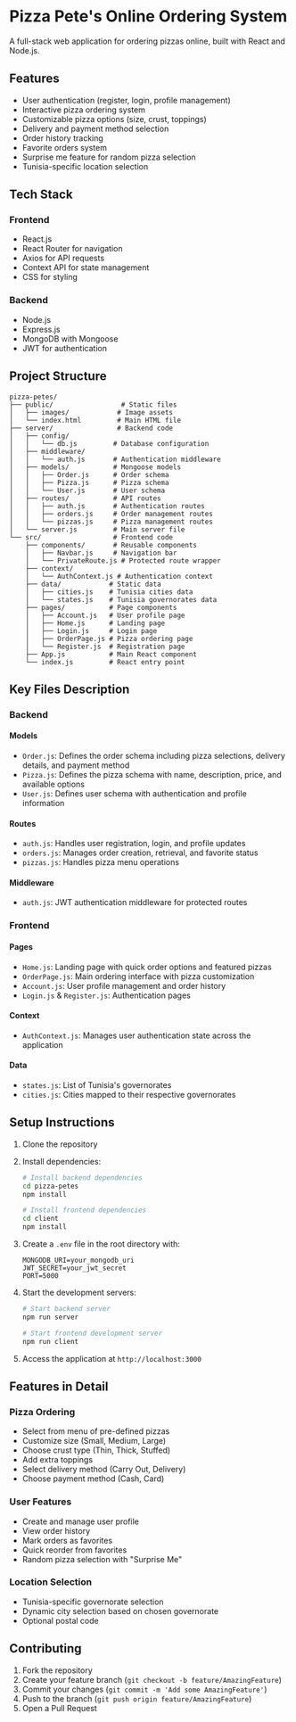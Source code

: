 # Pizza Pete's Online Ordering System

A full-stack web application for ordering pizzas online, built with React and Node.js.

## Features

- User authentication (register, login, profile management)
- Interactive pizza ordering system
- Customizable pizza options (size, crust, toppings)
- Delivery and payment method selection
- Order history tracking
- Favorite orders system
- Surprise me feature for random pizza selection
- Tunisia-specific location selection

## Tech Stack

### Frontend
- React.js
- React Router for navigation
- Axios for API requests
- Context API for state management
- CSS for styling

### Backend
- Node.js
- Express.js
- MongoDB with Mongoose
- JWT for authentication

## Project Structure

```
pizza-petes/
├── public/                 # Static files
│   ├── images/            # Image assets
│   └── index.html         # Main HTML file
├── server/                # Backend code
│   ├── config/           
│   │   └── db.js         # Database configuration
│   ├── middleware/
│   │   └── auth.js       # Authentication middleware
│   ├── models/           # Mongoose models
│   │   ├── Order.js      # Order schema
│   │   ├── Pizza.js      # Pizza schema
│   │   └── User.js       # User schema
│   ├── routes/           # API routes
│   │   ├── auth.js       # Authentication routes
│   │   ├── orders.js     # Order management routes
│   │   └── pizzas.js     # Pizza management routes
│   └── server.js         # Main server file
└── src/                  # Frontend code
    ├── components/       # Reusable components
    │   ├── Navbar.js     # Navigation bar
    │   └── PrivateRoute.js # Protected route wrapper
    ├── context/
    │   └── AuthContext.js # Authentication context
    ├── data/            # Static data
    │   ├── cities.js    # Tunisia cities data
    │   └── states.js    # Tunisia governorates data
    ├── pages/           # Page components
    │   ├── Account.js   # User profile page
    │   ├── Home.js      # Landing page
    │   ├── Login.js     # Login page
    │   ├── OrderPage.js # Pizza ordering page
    │   └── Register.js  # Registration page
    ├── App.js           # Main React component
    └── index.js         # React entry point

```

## Key Files Description

### Backend

#### Models
- `Order.js`: Defines the order schema including pizza selections, delivery details, and payment method
- `Pizza.js`: Defines the pizza schema with name, description, price, and available options
- `User.js`: Defines user schema with authentication and profile information

#### Routes
- `auth.js`: Handles user registration, login, and profile updates
- `orders.js`: Manages order creation, retrieval, and favorite status
- `pizzas.js`: Handles pizza menu operations

#### Middleware
- `auth.js`: JWT authentication middleware for protected routes

### Frontend

#### Pages
- `Home.js`: Landing page with quick order options and featured pizzas
- `OrderPage.js`: Main ordering interface with pizza customization
- `Account.js`: User profile management and order history
- `Login.js` & `Register.js`: Authentication pages

#### Context
- `AuthContext.js`: Manages user authentication state across the application

#### Data
- `states.js`: List of Tunisia's governorates
- `cities.js`: Cities mapped to their respective governorates

## Setup Instructions

1. Clone the repository
2. Install dependencies:
   ```bash
   # Install backend dependencies
   cd pizza-petes
   npm install

   # Install frontend dependencies
   cd client
   npm install
   ```

3. Create a `.env` file in the root directory with:
   ```
   MONGODB_URI=your_mongodb_uri
   JWT_SECRET=your_jwt_secret
   PORT=5000
   ```

4. Start the development servers:
   ```bash
   # Start backend server
   npm run server

   # Start frontend development server
   npm run client
   ```

5. Access the application at `http://localhost:3000`

## Features in Detail

### Pizza Ordering
- Select from menu of pre-defined pizzas
- Customize size (Small, Medium, Large)
- Choose crust type (Thin, Thick, Stuffed)
- Add extra toppings
- Select delivery method (Carry Out, Delivery)
- Choose payment method (Cash, Card)

### User Features
- Create and manage user profile
- View order history
- Mark orders as favorites
- Quick reorder from favorites
- Random pizza selection with "Surprise Me"

### Location Selection
- Tunisia-specific governorate selection
- Dynamic city selection based on chosen governorate
- Optional postal code

## Contributing

1. Fork the repository
2. Create your feature branch (`git checkout -b feature/AmazingFeature`)
3. Commit your changes (`git commit -m 'Add some AmazingFeature'`)
4. Push to the branch (`git push origin feature/AmazingFeature`)
5. Open a Pull Request
